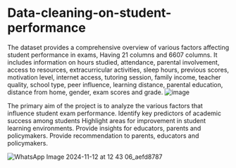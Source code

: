 # Data-cleaning-on-student-performance
The dataset provides a comprehensive overview of various factors affecting student performance in exams, Having 21 columns and 6607 columns. It includes information on hours studied, attendance, parental involvement, access to resources, extracurricular activities, sleep hours, previous scores, motivation level, internet access, tutoring session, family income, teacher quality,  school type, peer influence, learning distance, parental education, distance from home, gender, exam scores and grade.                                                                                                                                                                                                    ![image](https://github.com/user-attachments/assets/b2295d6b-d492-488c-9529-363298089469)

The primary aim of the project is to analyze the various factors that influence student exam performance. Identify key predictors of academic success among students
Highlight areas for improvement in student learning environments.
Provide insights for educators, parents and policymakers.
Provide recommendation to parents, educators and policymakers.


![WhatsApp Image 2024-11-12 at 12 43 06_aefd8787](https://github.com/user-attachments/assets/336ec959-61e9-41c5-b0fb-3b82609f5544)




